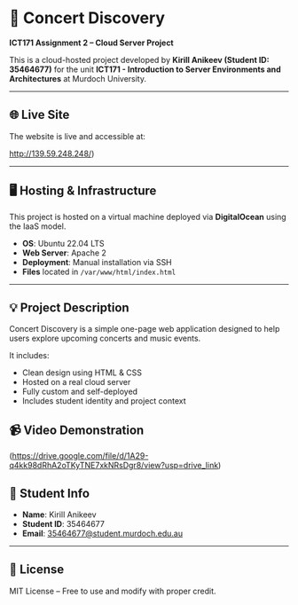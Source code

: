 # 🎵 Concert Discovery

**ICT171 Assignment 2 – Cloud Server Project**

This is a cloud-hosted project developed by **Kirill Anikeev (Student ID: 35464677)** for the unit **ICT171 - Introduction to Server Environments and Architectures** at Murdoch University.

---

## 🌐 Live Site

The website is live and accessible at:

http://139.59.248.248/)



---

## 🖥️ Hosting & Infrastructure

This project is hosted on a virtual machine deployed via **DigitalOcean** using the IaaS model.

- **OS**: Ubuntu 22.04 LTS  
- **Web Server**: Apache 2  
- **Deployment**: Manual installation via SSH  
- **Files** located in `/var/www/html/index.html`

---

## 💡 Project Description

Concert Discovery is a simple one-page web application designed to help users explore upcoming concerts and music events.

It includes:

- Clean design using HTML & CSS  
- Hosted on a real cloud server  
- Fully custom and self-deployed  
- Includes student identity and project context




## 📹 Video Demonstration

 
(https://drive.google.com/file/d/1A29-q4kk98dRhA2oTKyTNE7xkNRsDgr8/view?usp=drive_link)



## 👤 Student Info

- **Name**: Kirill Anikeev  
- **Student ID**: 35464677  
- **Email**: 35464677@student.murdoch.edu.au

---

## 📜 License

MIT License – Free to use and modify with proper credit.
